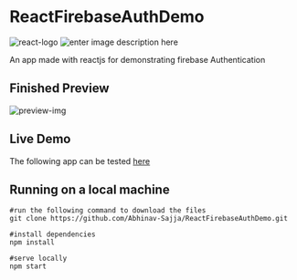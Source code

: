 # ReactFirebaseAuthDemo

![react-logo](https://cdn.iconscout.com/icon/free/png-64/react-3-1175109.png) ![enter image description here](https://cdn.iconscout.com/icon/free/png-64/firebase-1-282796.png)

An app made with reactjs for demonstrating firebase Authentication

## Finished Preview 
![preview-img](https://iconiqfire.netlify.app/finished-preview.png)

## Live Demo
 The following app can be tested  [here](https://reactfireauthdemo.firebaseapp.com/)

## Running on a local machine

   

    #run the following command to download the files
    git clone https://github.com/Abhinav-Sajja/ReactFirebaseAuthDemo.git
    
    #install dependencies
    npm install
    
    #serve locally
    npm start

